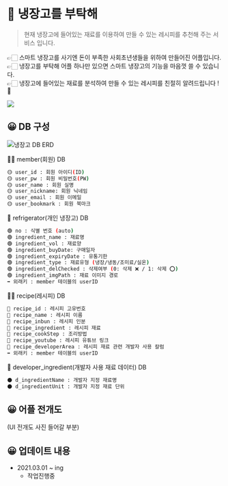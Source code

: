 # 🙂 냉장고를 부탁해
> 현재 냉장고에 들어있는 재료를 이용하여 만들 수 있는 레시피를 추천해 주는 서비스 입니다. 

👉🏻 스마트 냉장고를 사기엔 돈이 부족한 사회초년생들을 위하여 만들어진 어플입니다. <br>
👉🏻 냉장고를 부탁해 어플 하나만 있으면 스마트 냉장고의 기능을 마음껏 쓸 수 있습니다. <br>
👉🏻 냉장고에 들어있는 재료를 분석하여 만들 수 있는 레시피를 친절히 알려드립니다 ! 💙

![](../header.png)

## 😀 DB 구성

![냉장고 DB ERD](https://user-images.githubusercontent.com/78461009/139594880-cbe2a043-2cc3-4905-8c04-d98724a56326.png)

🙋‍♀️ member(회원) DB

```sh
🟡 user_id : 회원 아이디(ID)
🟡 user_pw : 회원 비밀번호(PW)
🟡 user_name : 회원 실명
🟡 user_nickname: 회원 닉네임
🟡 user_email : 회원 이메일
🟡 user_bookmark : 회원 북마크
```

🙋 refrigerator(개인 냉장고) DB

```sh
🟢 no : 식별 번호 (auto)
🟢 ingredient_name : 재료명
🟢 ingredient_vol : 재료양
🟢 ingredient_buyDate: 구매일자
🟢 ingredient_expiryDate : 유통기한
🟢 ingredient_type : 재료유형 (냉장/냉동/조미료/실온)
🟢 ingredient_delChecked : 삭제여부 (0: 삭제 ❌ / 1: 삭제 ⭕️)
🟢 ingredient_imgPath : 재료 이미지 경로
➡ 외래키 : member 테이블의 userID
``` 

🙋‍♂️ recipe(레시피) DB

```sh
🔵 recipe_id : 레시피 고유번호
🔵 recipe_name : 레시피 이름
🔵 recipe_inbun : 레시피 인분
🔵 recipe_ingredient : 레시피 재료
🔵 recipe_cookStep : 조리방법
🔵 recipe_youtube : 레시피 유튜브 링크
🔵 recipe_developerArea : 레시피 재료 관련 개발자 사용 칼럼
➡ 외래키 : member 테이블의 userID
``` 

🐰 developer_ingredient(개발자 사용 재료 데이터) DB

```sh
⚫️ d_ingredientName : 개발자 지정 재료명
⚫️ d_ingredientUnit : 개발자 지정 재료 단위
``` 


## 😀 어플 전개도

(UI 전개도 사진 들어갈 부분)



## 😀 업데이트 내용

* 2021.03.01 ~ ing
    * 작업진행중
